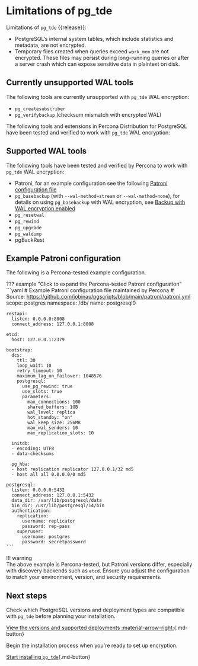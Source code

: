 # Limitations of pg_tde

Limitations of `pg_tde` {{release}}:

* PostgreSQL’s internal system tables, which include statistics and metadata, are not encrypted.
* Temporary files created when queries exceed `work_mem` are not encrypted. These files may persist during long-running queries or after a server crash which can expose sensitive data in plaintext on disk.

## Currently unsupported WAL tools

The following tools are currently unsupported with `pg_tde` WAL encryption:

* `pg_createsubscriber`
* `pg_verifybackup` (checksum mismatch with encrypted WAL)

The following tools and extensions in Percona Distribution for PostgreSQL have been tested and verified to work with `pg_tde` WAL encryption:

## Supported WAL tools

The following tools have been tested and verified by Percona to work with `pg_tde` WAL encryption:

* Patroni, for an example configuration see the following [Patroni configuration file](#example-patroni-configuration)
* `pg_basebackup` (with `--wal-method=stream` or `--wal-method=none`), for details on using `pg_basebackup` with WAL encryption, see [Backup with WAL encryption enabled](../how-to/backup-wal-enabled.md)
* `pg_resetwal`
* `pg_rewind`
* `pg_upgrade`
* `pg_waldump`
* pgBackRest

## Example Patroni configuration

The following is a Percona-tested example configuration.

??? example "Click to expand the Percona-tested Patroni configuration"
    ```yaml
    # Example Patroni configuration file maintained by Percona
    # Source: https://github.com/jobinau/pgscripts/blob/main/patroni/patroni.yml
    scope: postgres
    namespace: /db/
    name: postgresql0

    restapi:
      listen: 0.0.0.0:8008
      connect_address: 127.0.0.1:8008

    etcd:
      host: 127.0.0.1:2379

    bootstrap:
      dcs:
        ttl: 30
        loop_wait: 10
        retry_timeout: 10
        maximum_lag_on_failover: 1048576
        postgresql:
          use_pg_rewind: true
          use_slots: true
          parameters:
            max_connections: 100
            shared_buffers: 1GB
            wal_level: replica
            hot_standby: "on"
            wal_keep_size: 256MB
            max_wal_senders: 10
            max_replication_slots: 10

      initdb:
      - encoding: UTF8
      - data-checksums

      pg_hba:
      - host replication replicator 127.0.0.1/32 md5
      - host all all 0.0.0.0/0 md5

    postgresql:
      listen: 0.0.0.0:5432
      connect_address: 127.0.0.1:5432
      data_dir: /var/lib/postgresql/data
      bin_dir: /usr/lib/postgresql/14/bin
      authentication:
        replication:
          username: replicator
          password: rep-pass
        superuser:
          username: postgres
          password: secretpassword
    ```

!!! warning  
    The above example is Percona-tested, but Patroni versions differ, especially with discovery backends such as `etcd`. Ensure you adjust the configuration to match your environment, version, and security requirements.

## Next steps

Check which PostgreSQL versions and deployment types are compatible with `pg_tde` before planning your installation.

[View the versions and supported deployments :material-arrow-right:](supported-versions.md){.md-button}

Begin the installation process when you're ready to set up encryption.

[Start installing `pg_tde`](../install.md){.md-button}
